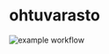 # ohtuvarasto

![example workflow](https://github.com/Sokirates/ohtuvarasto/actions/workflows/main.yml/badge.svg)
